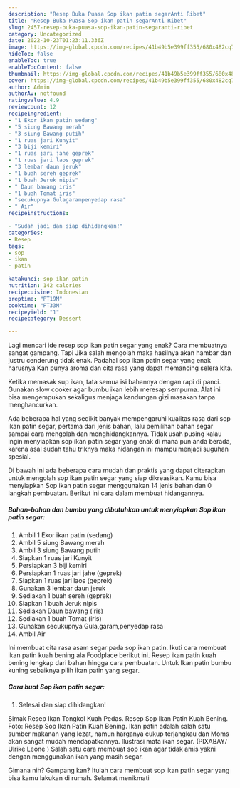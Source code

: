 ```yaml
---
description: "Resep Buka Puasa Sop ikan patin segarAnti Ribet"
title: "Resep Buka Puasa Sop ikan patin segarAnti Ribet"
slug: 2457-resep-buka-puasa-sop-ikan-patin-segaranti-ribet
category: Uncategorized
date: 2022-10-23T01:23:11.336Z
image: https://img-global.cpcdn.com/recipes/41b49b5e399ff355/680x482cq70/sop-ikan-patin-segar-foto-resep-utama.jpg
hideToc: false
enableToc: true
enableTocContent: false
thumbnail: https://img-global.cpcdn.com/recipes/41b49b5e399ff355/680x482cq70/sop-ikan-patin-segar-foto-resep-utama.jpg
cover: https://img-global.cpcdn.com/recipes/41b49b5e399ff355/680x482cq70/sop-ikan-patin-segar-foto-resep-utama.jpg
author: Admin
authorAv: notfound
ratingvalue: 4.9
reviewcount: 12
recipeingredient:
- "1 Ekor ikan patin sedang"
- "5 siung Bawang merah"
- "3 siung Bawang putih"
- "1 ruas jari Kunyit"
- "3 biji kemiri"
- "1 ruas jari jahe geprek"
- "1 ruas jari laos geprek"
- "3 lembar daun jeruk"
- "1 buah sereh geprek"
- "1 buah Jeruk nipis"
- " Daun bawang iris"
- "1 buah Tomat iris"
- "secukupnya Gulagarampenyedap rasa"
- " Air"
recipeinstructions:

- "Sudah jadi dan siap dihidangkan!"
categories:
- Resep
tags:
- sop
- ikan
- patin

katakunci: sop ikan patin 
nutrition: 142 calories
recipecuisine: Indonesian
preptime: "PT19M"
cooktime: "PT33M"
recipeyield: "1"
recipecategory: Dessert

---
```



Lagi mencari ide resep sop ikan patin segar yang enak? Cara membuatnya sangat gampang. Tapi Jika salah mengolah maka hasilnya akan hambar dan justru cenderung tidak enak. Padahal sop ikan patin segar yang enak harusnya Kan punya aroma dan cita rasa yang dapat memancing selera kita.


Ketika memasak sup ikan, tata semua isi bahannya dengan rapi di panci. Gunakan slow cooker agar bumbu ikan lebih meresap sempurna. Alat ini bisa mengempukan sekaligus menjaga kandungan gizi masakan tanpa menghancurkan.

Ada beberapa hal yang sedikit banyak mempengaruhi kualitas rasa dari sop ikan patin segar, pertama dari jenis bahan, lalu pemilihan bahan segar sampai cara mengolah dan menghidangkannya. Tidak usah pusing kalau ingin menyiapkan sop ikan patin segar yang enak di mana pun anda berada, karena asal sudah tahu triknya maka hidangan ini mampu menjadi suguhan spesial.


Di bawah ini ada beberapa cara mudah dan praktis yang dapat diterapkan untuk mengolah sop ikan patin segar yang siap dikreasikan. Kamu bisa menyiapkan Sop ikan patin segar menggunakan 14 jenis bahan dan 0 langkah pembuatan. Berikut ini cara dalam membuat hidangannya.

<!--inarticleads1-->

##### Bahan-bahan dan bumbu yang dibutuhkan untuk menyiapkan Sop ikan patin segar:

1. Ambil 1 Ekor ikan patin (sedang)
1. Ambil 5 siung Bawang merah
1. Ambil 3 siung Bawang putih
1. Siapkan 1 ruas jari Kunyit
1. Persiapkan 3 biji kemiri
1. Persiapkan 1 ruas jari jahe (geprek)
1. Siapkan 1 ruas jari laos (geprek)
1. Gunakan 3 lembar daun jeruk
1. Sediakan 1 buah sereh (geprek)
1. Siapkan 1 buah Jeruk nipis
1. Sediakan  Daun bawang (iris)
1. Sediakan 1 buah Tomat (iris)
1. Gunakan secukupnya Gula,garam,penyedap rasa
1. Ambil  Air


Ini membuat cita rasa asam segar pada sop ikan patin. Ikuti cara membuat ikan patin kuah bening ala Foodplace berikut ini. Resep ikan patin kuah bening lengkap dari bahan hingga cara pembuatan. Untuk Ikan patin bumbu kuning sebaiknya pilih ikan patin yang segar. 

<!--inarticleads2-->

##### Cara buat Sop ikan patin segar:


1. Selesai dan siap dihidangkan!

Simak Resep Ikan Tongkol Kuah Pedas. Resep Sop Ikan Patin Kuah Bening. Foto: Resep Sop Ikan Patin Kuah Bening. Ikan patin adalah salah satu sumber makanan yang lezat, namun harganya cukup terjangkau dan Moms akan sangat mudah mendapatkannya. Ilustrasi mata ikan segar. (PIXABAY/ Ulrike Leone ) Salah satu cara membuat sop ikan agar tidak amis yakni dengan menggunakan ikan yang masih segar. 

Gimana nih? Gampang kan? Itulah cara membuat sop ikan patin segar yang bisa kamu lakukan di rumah. Selamat menikmati

